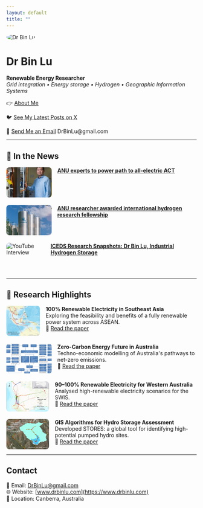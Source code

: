 ```yaml
---
layout: default
title: ""
---
```


<img src="binlu.jpg" alt="Dr Bin Lu" width="200" style="border-radius: 50%;">

# Dr Bin Lu

**Renewable Energy Researcher**  
*Grid integration • Energy storage • Hydrogen • Geographic Information Systems*


<p style="margin-top: 10px;">
👉 <a href="/about/">About Me</a>
</p>


<p>
🐦 <a href="https://x.com/DrBinLu" target="_blank">See My Latest Posts on X</a>
</p>


<p>
📧 <a href="mailto:DrBinLu@gmail.com">Send Me an Email</a>   DrBinLu@gmail.com
</p>


---


## 📰 In the News

<div style="display: flex; flex-direction: column; gap: 20px;">

  <div style="display: flex; gap: 15px; align-items: flex-start;">
    <img src="/images/act-electrification.jpg" alt="All-electric ACT"
         style="width: 120px; height: 80px; object-fit: cover; border-radius: 8px;">
    <div>
      <a href="https://reporter.anu.edu.au/all-stories/anu-experts-to-power-path-to-all-electric-act" target="_blank">
        <strong>ANU experts to power path to all-electric ACT</strong>
      </a>
    </div>
  </div>

  <div style="display: flex; gap: 15px; align-items: flex-start;">
    <img src="/images/hydrogen-fellowship.jpg" alt="Hydrogen Fellowship"
         style="width: 120px; height: 80px; object-fit: cover; border-radius: 8px;">
    <div>
      <a href="https://iceds.anu.edu.au/research/research-stories/anu-researcher-awarded-international-hydrogen-research-fellowship" target="_blank">
        <strong>ANU researcher awarded international hydrogen research fellowship</strong>
      </a>
    </div>
  </div>

  <div style="display: flex; gap: 15px; align-items: flex-start;">
    <img src="https://img.youtube.com/vi/hQXe41tmgPI/hqdefault.jpg" alt="YouTube Interview"
         style="width: 120px; height: 80px; object-fit: cover; border-radius: 8px;">
    <div>
      <a href="https://www.youtube.com/watch?v=hQXe41tmgPI" target="_blank">
        <strong>ICEDS Research Snapshots: Dr Bin Lu, Industrial Hydrogen Storage</strong>
      </a>
    </div>
  </div>

</div>



---


## 🔬 Research Highlights

<div style="display: flex; flex-direction: column; gap: 20px;">

  <div style="display: flex; gap: 15px;">
    <img src="/images/asean-renewables.jpg" alt="ASEAN renewables" style="width: 120px; height: 80px; object-fit: cover; border-radius: 8px;">
    <div>
      <strong>100% Renewable Electricity in Southeast Asia</strong><br>
      Exploring the feasibility and benefits of a fully renewable power system across ASEAN.<br>
      📄 <a href="https://doi.org/10.1016/j.energy.2021.121387" target="_blank">Read the paper</a>
    </div>
  </div>

  <div style="display: flex; gap: 15px;">
    <img src="/images/australia-zero-carbon.jpg" alt="Zero-carbon Australia" style="width: 120px; height: 80px; object-fit: cover; border-radius: 8px;">
    <div>
      <strong>Zero-Carbon Energy Future in Australia</strong><br>
      Techno-economic modelling of Australia's pathways to net-zero emissions.<br>
      📄 <a href="https://doi.org/10.1016/j.energy.2020.119678" target="_blank">Read the paper</a>
    </div>
  </div>

  <div style="display: flex; gap: 15px;">
    <img src="/images/wa-renewables.jpg" alt="WA renewable electricity" style="width: 120px; height: 80px; object-fit: cover; border-radius: 8px;">
    <div>
      <strong>90–100% Renewable Electricity for Western Australia</strong><br>
      Analysed high-renewable electricity scenarios for the SWIS.<br>
      📄 <a href="https://doi.org/10.1016/j.energy.2017.01.077" target="_blank">Read the paper</a>
    </div>
  </div>

  <div style="display: flex; gap: 15px;">
    <img src="/images/stores-hydro.jpg" alt="Hydro GIS STORES" style="width: 120px; height: 80px; object-fit: cover; border-radius: 8px;">
    <div>
      <strong>GIS Algorithms for Hydro Storage Assessment</strong><br>
      Developed STORES: a global tool for identifying high-potential pumped hydro sites.<br>
      📄 <a href="https://doi.org/10.1016/j.apenergy.2018.03.177" target="_blank">Read the paper</a>
    </div>
  </div>

</div>



---


## Contact

📧 Email: DrBinLu@gmail.com  
🌐 Website: [www.drbinlu.com](https://www.drbinlu.com)  
📍 Location: Canberra, Australia
